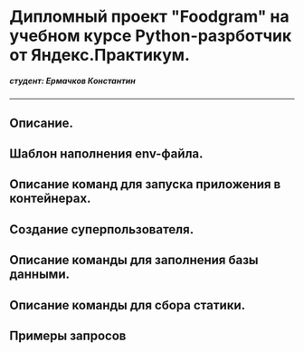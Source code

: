 # Дипломный проект "Foodgram" на учебном курсе Python-разрботчик от Яндекс.Практикум.
##### студент: Ермачков Константин

____________________________________________
## **Описание.**


## **Шаблон наполнения env-файла.**


## **Описание команд для запуска приложения в контейнерах.**


## **Создание суперпользователя.**


## **Описание команды для заполнения базы данными.**


## **Описание команды для сбора статики.**


## **Примеры запросов**

